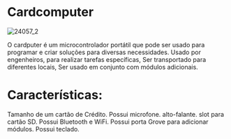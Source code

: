 #                              Cardcomputer

![24057_2](https://github.com/user-attachments/assets/bff50bd7-29a9-4668-a469-a406e885be3f)

O cardputer é um microcontrolador portátil que pode ser usado para programar e criar soluções para diversas necessidades. 
Usado por engenheiros, para realizar tarefas específicas, Ser transportado para diferentes locais, Ser usado em conjunto com módulos adicionais. 


# Características: 

Tamanho de um cartão de Crédito.
Possui microfone. 
alto-falante.
slot para cartão SD.
Possui Bluetooth e WiFi.
Possui porta Grove para adicionar módulos.
Possui teclado.
